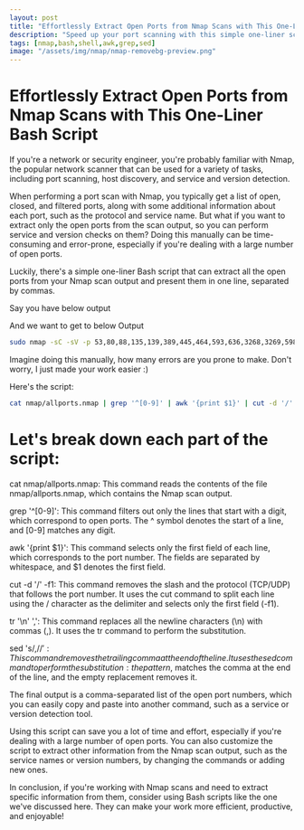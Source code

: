 ```yaml
---
layout: post
title: "Effortlessly Extract Open Ports from Nmap Scans with This One-Liner Bash Script"
description: "Speed up your port scanning with this simple one-liner script! In this blog post, we'll show you how to extract all the open ports from an nmap scan and format them into a single line separated by commas. This can save you a lot of time when conducting service or version checks on hosts with multiple open ports. No more manual copying and pasting required!."
tags: [nmap,bash,shell,awk,grep,sed]
image: "/assets/img/nmap/nmap-removebg-preview.png"
---
```


# Effortlessly Extract Open Ports from Nmap Scans with This One-Liner Bash Script

If you're a network or security engineer, you're probably familiar with Nmap, the popular network scanner that can be used for a variety of tasks, including port scanning, host discovery, and service and version detection.

When performing a port scan with Nmap, you typically get a list of open, closed, and filtered ports, along with some additional information about each port, such as the protocol and service name. But what if you want to extract only the open ports from the scan output, so you can perform service and version checks on them? Doing this manually can be time-consuming and error-prone, especially if you're dealing with a large number of open ports.

Luckily, there's a simple one-liner Bash script that can extract all the open ports from your Nmap scan output and present them in one line, separated by commas. 

Say you have below output

And we want to get to below Output

```sh
sudo nmap -sC -sV -p 53,80,88,135,139,389,445,464,593,636,3268,3269,5985,9389,47001,49664,49665,49666,49667,49673,49674,49675,49679,49685,49704,49708,50480 
```
Imagine doing this manually, how many errors are you prone to make. Don't worry, I just made your work easier :)

Here's the script:

```sh
cat nmap/allports.nmap | grep '^[0-9]' | awk '{print $1}' | cut -d '/' -f1 | tr '\n' ',' | sed 's/,$//'

```

# Let's break down each part of the script:

cat nmap/allports.nmap: This command reads the contents of the file nmap/allports.nmap, which contains the Nmap scan output.

grep '^[0-9]': This command filters out only the lines that start with a digit, which correspond to open ports. The ^ symbol denotes the start of a line, and [0-9] matches any digit.

awk '{print $1}': This command selects only the first field of each line, which corresponds to the port number. The fields are separated by whitespace, and $1 denotes the first field.

cut -d '/' -f1: This command removes the slash and the protocol (TCP/UDP) that follows the port number. It uses the cut command to split each line using the / character as the delimiter and selects only the first field (-f1).

tr '\n' ',': This command replaces all the newline characters (\n) with commas (,). It uses the tr command to perform the substitution.

sed 's/,$//': This command removes the trailing comma at the end of the line. It uses the sed command to perform the substitution: the pattern ,$ matches the comma at the end of the line, and the empty replacement removes it.


The final output is a comma-separated list of the open port numbers, which you can easily copy and paste into another command, such as a service or version detection tool.

Using this script can save you a lot of time and effort, especially if you're dealing with a large number of open ports. You can also customize the script to extract other information from the Nmap scan output, such as the service names or version numbers, by changing the commands or adding new ones.

In conclusion, if you're working with Nmap scans and need to extract specific information from them, consider using Bash scripts like the one we've discussed here. They can make your work more efficient, productive, and enjoyable!
